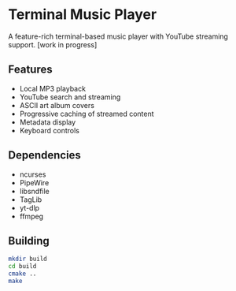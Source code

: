# Terminal Music Player

A feature-rich terminal-based music player with YouTube streaming support. [work in progress]

## Features
- Local MP3 playback
- YouTube search and streaming
- ASCII art album covers
- Progressive caching of streamed content
- Metadata display
- Keyboard controls

## Dependencies
- ncurses
- PipeWire
- libsndfile
- TagLib
- yt-dlp
- ffmpeg

## Building
```bash
mkdir build
cd build
cmake ..
make
